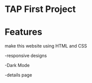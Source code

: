 # TAP First Project

# Features

make this website using HTML and CSS

-responsive designs

-Dark Mode

-details page


